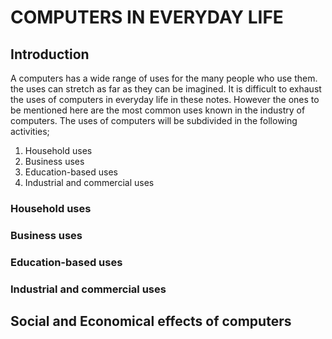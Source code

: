# COMPUTERS IN EVERYDAY LIFE
## Introduction
A computers has a wide range of uses for the many people who use them. the uses can stretch as far as they can be imagined. It is difficult to exhaust the uses of computers in everyday life in these notes. However the ones to be mentioned here are the most common uses known in the industry of computers. The uses of computers will be subdivided in the following activities;
1. Household uses
2. Business uses
3. Education-based uses
4. Industrial and commercial uses

### Household uses
### Business uses
### Education-based uses
### Industrial and commercial uses

## Social and Economical effects of computers
